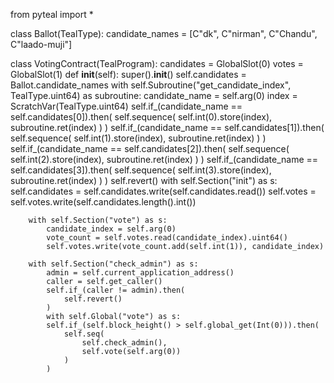  from pyteal import *

class Ballot(TealType):
    candidate_names = [C"dk", C"nirman", C"Chandu", C"laado-muji"]

class VotingContract(TealProgram):
    candidates = GlobalSlot(0)
    votes = GlobalSlot(1)
    def __init__(self):
        super().__init__()
        self.candidates = Ballot.candidate_names
       with self.Subroutine("get_candidate_index", TealType.uint64) as subroutine:
            candidate_name = self.arg(0)
            index = ScratchVar(TealType.uint64)
            self.if_(candidate_name == self.candidates[0]).then(
                self.sequence(
                    self.int(0).store(index),
                    subroutine.ret(index)
                )
            )
            self.if_(candidate_name == self.candidates[1]).then(
                self.sequence(
                    self.int(1).store(index),
                    subroutine.ret(index)
                )
            )
            self.if_(candidate_name == self.candidates[2]).then(
                self.sequence(
                    self.int(2).store(index),
                    subroutine.ret(index)
                )
            )
            self.if_(candidate_name == self.candidates[3]).then(
                self.sequence(
                    self.int(3).store(index),
                    subroutine.ret(index)
                )
            )
            self.revert()
          with self.Section("init") as s:
            self.candidates = self.candidates.write(self.candidates.read())
            self.votes = self.votes.write(self.candidates.length().int())

        with self.Section("vote") as s:
            candidate_index = self.arg(0)
            vote_count = self.votes.read(candidate_index).uint64()
            self.votes.write(vote_count.add(self.int(1)), candidate_index)

        with self.Section("check_admin") as s:
            admin = self.current_application_address()
            caller = self.get_caller()
            self.if_(caller != admin).then(
                self.revert()
            )
            with self.Global("vote") as s:
            self.if_(self.block_height() > self.global_get(Int(0))).then(
                self.seq(
                    self.check_admin(),
                    self.vote(self.arg(0))
                )
            )
